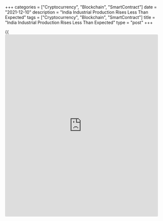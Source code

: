 +++
categories = ["Cryptocurrency", "Blockchain", "SmartContract"]
date = "2021-12-10"
description = "India Industrial Production Rises Less Than Expected"
tags = ["Cryptocurrency", "Blockchain", "SmartContract"]
title = "India Industrial Production Rises Less Than Expected"
type = "post"
+++

{{<iframe id="large-banner" src="https://www.bounty.group/#slide=20.0" width="100%" height="600" scrolling="no" style="border: 0px solid rgb(216, 221, 230); border-radius: 3px;">}}

India's industrial production grew less than expected in October, data
from the statistics ministry revealed on Friday.

Industrial output grew 3.2 percent on a yearly basis, after rising 3.3
percent in September. Production had advanced 4.5 percent in the same
period last year.  
  
Economists had forecast an annual growth of 4 percent for October.

Within overall production, mining logged a double-digit growth of 11.4
percent in October. At the same time, manufacturing and electricity
output rose 2 percent and 3.1 percent, respectively.

During April to October, industrial production advanced 20.0 percent
from the same period last year.

For comments and feedback [contact](https://www.playgroundfx.com/contact/): editorial@rtt[news](https://www.letsplayfx.com/blog/forex-news-website/).com

[Economic News][1]

 **What parts of the world are seeing the best (and worst) economic
performances lately? Click[here][2] to check out our [Econ Scorecard][2]
and find out! See up-to-the-moment [ranking](https://www.playgroundfx.com/blog/crypto-exchange-ranking/)s for the best and worst
performers in [GDP][3], [unemployment rate][4], [inflation][5] and much
more.**

   1. www.rtt[news](https://www.letsplayfx.com/blog/forex-news-website/).com/Content/EconomicNews.aspx
   2. www.rtt[news](https://www.letsplayfx.com/blog/forex-news-website/).com/economic-scorecard/world-rank/PPI/highest-performance.aspx
   3. www.rtt[news](https://www.letsplayfx.com/blog/forex-news-website/).com/economic-scorecard/world-rank/GDP/highest-performance.aspx
   4. www.rtt[news](https://www.letsplayfx.com/blog/forex-news-website/).com/economic-scorecard/world-rank/unemployment-rate/lowest-performance.aspx
   5. www.rtt[news](https://www.letsplayfx.com/blog/forex-news-website/).com/economic-scorecard/world-rank/CPI/highest-performance.aspx